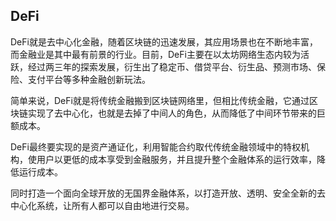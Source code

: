 ## DeFi
DeFi就是去中心化金融，随着区块链的迅速发展，其应用场景也在不断地丰富，而金融业是其中最有前景的行业。目前，DeFi主要在以太坊网络生态内较为活跃，经过两三年的探索发展，衍生出了稳定币、借贷平台、衍生品、预测市场、保险、支付平台等多种金融创新玩法。

简单来说，DeFi就是将传统金融搬到区块链网络里，但相比传统金融，它通过区块链实现了去中心化，也就是去掉了中间人的角色，从而降低了中间环节带来的巨额成本。

DeFi最终要实现的是资产通证化，利用智能合约取代传统金融领域中的特权机构，使用户以更低的成本享受到金融服务，并且提升整个金融体系的运行效率，降低运行成本。

同时打造一个面向全球开放的无国界金融体系，以打造开放、透明、安全全新的去中心化系统，让所有人都可以自由地进行交易。

